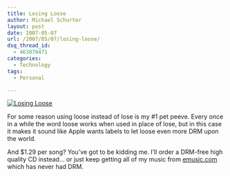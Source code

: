 ```yaml
---
title: Losing Loose
author: Michael Schurter
layout: post
date: 2007-05-07
url: /2007/05/07/losing-loose/
dsq_thread_id:
  - 463870471
categories:
  - Technology
tags:
  - Personal

---
```

[![Losing Loose][1]][2]

For some reason using loose instead of lose is my #1 pet peeve. Every once in a while the word loose works when used in place of lose, but in this case it makes it sound like Apple wants labels to let loose even more DRM upon the world.

And $1.29 per song? You&#8217;ve got to be kidding me. I&#8217;ll order a DRM-free high quality CD instead&#8230; or just keep getting all of my music from [emusic.com][3] which has never had DRM.

 [1]: http://michael.susens-schurter.com/blog/wp-content/uploads/2007/05/loseloose.png
 [2]: http://michael.susens-schurter.com/blog/wp-content/uploads/2007/05/loseloose.png "Losing Loose"
 [3]: http://www.emusic.com
